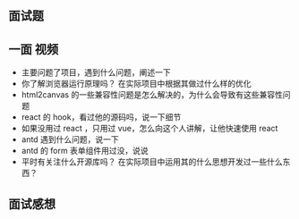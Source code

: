## 面试题

## 一面 视频

- 主要问题了项目，遇到什么问题，阐述一下
- 你了解浏览器运行原理吗？ 在实际项目中根据其做过什么样的优化
- html2canvas 的一些兼容性问题是怎么解决的，为什么会导致有这些兼容性问题
- react 的 hook，看过他的源码吗，说一下细节
- 如果没用过 react ，只用过 vue，怎么向这个人讲解，让他快速使用 react
- antd 遇到什么问题，说一下
- antd 的 form 表单组件用过没，说说
- 平时有关注什么开源库吗？ 在实际项目中运用其的什么思想开发过一些什么东西？

## 面试感想
